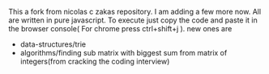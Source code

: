 This a fork from nicolas c zakas repository. I am adding a few more now. All are written in pure javascript. To execute just copy the code and paste it in the browser console( For chrome press ctrl+shift+j ). new ones are
- data-structures/trie
- algorithms/finding sub matrix with biggest sum from matrix of integers(from cracking the coding interview)
